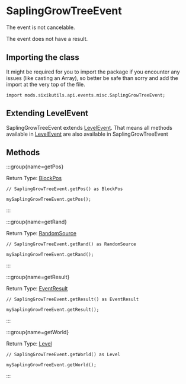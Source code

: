 # SaplingGrowTreeEvent

The event is not cancelable.

The event does not have a result.

## Importing the class

It might be required for you to import the package if you encounter any issues (like casting an Array), so better be safe than sorry and add the import at the very top of the file.
```zenscript
import mods.sixikutils.api.events.misc.SaplingGrowTreeEvent;
```


## Extending LevelEvent

SaplingGrowTreeEvent extends [LevelEvent](/mods/sixikutils/utils/events/level/server/LevelEvent). That means all methods available in [LevelEvent](/mods/sixikutils/utils/events/level/server/LevelEvent) are also available in SaplingGrowTreeEvent

## Methods

:::group{name=getPos}

Return Type: [BlockPos](/vanilla/api/util/math/BlockPos)

```zenscript
// SaplingGrowTreeEvent.getPos() as BlockPos

mySaplingGrowTreeEvent.getPos();
```

:::

:::group{name=getRand}

Return Type: [RandomSource](/vanilla/api/util/math/RandomSource)

```zenscript
// SaplingGrowTreeEvent.getRand() as RandomSource

mySaplingGrowTreeEvent.getRand();
```

:::

:::group{name=getResult}

Return Type: [EventResult](/forge/api/event/EventResult)

```zenscript
// SaplingGrowTreeEvent.getResult() as EventResult

mySaplingGrowTreeEvent.getResult();
```

:::

:::group{name=getWorld}

Return Type: [Level](/vanilla/api/world/Level)

```zenscript
// SaplingGrowTreeEvent.getWorld() as Level

mySaplingGrowTreeEvent.getWorld();
```

:::


